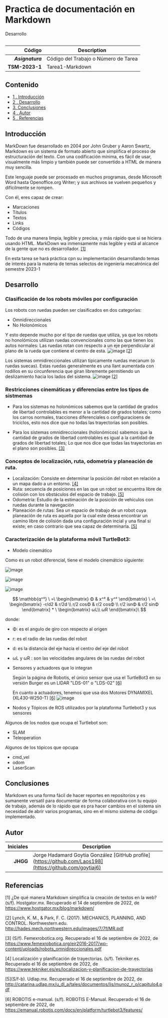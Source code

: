# Practica de documentación en Markdown
Desarrollo 

## 

| Código | Description |
| ------:| ----------- |
| ***Asignatura*** | Código del Trabajo o Número de Tarea | 
| **TSM-2023-1** |  Tarea1-Markdown |

## Contenido
- [1 . Introducción](#introduccion)
- [2 . Desarrollo](#desarrollo)
- [3. Conclusiones](#conclusiones)
- [4 . Autor](#autor)
- [5 . Referencias](#referencias)

## Introducción
MarkDown fue desarrollado en 2004 por John Gruber y Aaron Swartz, Markdown es un sistema de formato abierto que simplifica el proceso de estructuración del texto. Con una codificación mínima, es fácil de usar, visualmente más limpio y también puede ser convertido a HTML de manera muy sencilla.

Este lenguaje puede ser procesado en muchos programas, desde Microsoft Word hasta Openoffice.org Writer; y sus archivos se vuelven pequeños y difícilmente se rompen.

Con él, eres capaz de crear:

* Marcaciones 
* Títulos 
* Textos 
* Links 
* Códigos

Todo de una manera limpia, legible y precisa, y más rápido que si se hiciera usando HTML. MarkDown wa inmensamente más legible y está al alcance de la gente que no es desarrollador. [[1]](#1)

En esta tarea se hará práctica cpn su implementación desarrollando temas de interés para la materia de temas selectos de ingeniería mecatrónica del semestre 2023-1

## Desarrollo
### Clasificación de los robots móviles por configuración 
Los robots con ruedas pueden ser clasificados en dos categorías: 
- Omnidireccionales 
- No Holonómicos 

Y esto depende mucho por el tipo de ruedas que utiliza, ya que los robots no honolómicos utilizan ruedas convencionales como las que tienen los autos normales: Las ruedas rotan con respecto a un eje perpendicular al plano de la rueda que contiene el centro de esta. 
![image](https://user-images.githubusercontent.com/20031100/190763168-bd0aa726-2c02-46e3-8f39-21f324e52563.png) [[2]](#2)

Los sistemas omnidireccionales utilizan tipicamente ruedas mecanum (o ruedas suecas). Estas ruedas generalmente es una llant aumentada con rodillos en su circunferencia que giran libremente permitiendo un deslizamiento hacia los lados del sistema.
![image](https://user-images.githubusercontent.com/20031100/190756597-b9519143-d56e-4b72-917e-6a5ff87f8a58.png) [[2]](#2)

### Restricciones cinemáticas y diferencias entre los tipos de sistmemas
- Para los sistemas no holonómicos sabemos que la cantidad de grados de libertad controlables es menor a la cantidad de grados totales; como los carros normales, tracciones diferenciales o configuracioens de tricíclos, esto nos dice que no todas las trayectorias son posibles.

- Para los sistemas omnidireccionales (holonómicos) sabemos que la cantidad de grados de libertad controlables es igual a la cantidad de grados de libertad totales; Lo que nos dice que todas las trayectorias en el plano son posibles. [[3]](#3)

### Conceptos de localización, ruta, odometría y planeación de ruta.
- Localización: Consiste en determinar la posición del robot en relación a un mapa dado a un entorno. [[4]](#4)
- Ruta: secuencia de posiciones en las que un robot se encuentra libre de colisión con los obstáculos del espacio de trabajo. [[5]](#5)
- Odometría: Estudio de la estimación de la posición de vehículos con ruedas durante la navegación 
- Planeación de rutas: Sea un espacio de trabajo de un robot cuya planeación de ruta es aquella por la cual este desea encontrar un camino libre de colisión dada una configuración incial y una final si existe; en caso contrario que sea capaz de determinarla. [[5]](#5)

### Caracterización de la plataforma móvil TurtleBot3:
- Modelo cinemático

Como es un robot diferencial, tiene el modelo cinemátcio siguiente:

![image](https://user-images.githubusercontent.com/20031100/190882535-94d602be-c1f8-484d-a60d-3976a3b4d6c2.png)

![image](https://user-images.githubusercontent.com/20031100/190882543-b3ce3e11-d0f2-4b36-9805-c756ae547b8f.png)

![image](https://user-images.githubusercontent.com/20031100/190883055-de66617c-74fd-4875-8d10-2fd724d90433.png)


$$
\mathbb{q^°} \ =\ \begin{bmatrix}
	Φ & x^° & y^°
\end{bmatrix} \ =\ \begin{bmatrix}
-r/d2 & r/2d \\
r/2 cosΦ & r/2 cosΦ \\
r/2 isnΦ & r/2 sinΦ
\end{bmatrix} * \ \begin{bmatrix}
ωL\\
ωR
\end{bmatrix}\
$$

donde: 
- Φ: es el angulo de giro con respecto al origen 
- r: es el radio de las ruedas del robot 
- d: es la distancia del eje hacia el centro del eje del robot 
- ωL y ωR : son las velocidades angulares de las ruedas del robot 






- Sensores y actuadores que lo integran

  Según la página de Robotis, el único sensor que usa el TurtleBot3 en su versión Burger es un     LIDAR "LDS-01" o "LDS-02" [[6]](#6)

  
  En cuanto a actuadores, tenemos que usa dos Motores 	DYNAMIXEL (XL430-W250-T) [[6]](#6)
   ![image](https://user-images.githubusercontent.com/20031100/190827583-2d136908-5c30-4047-854f-fb7e6483c27b.png)

- Nodos y Tópicos de ROS utilizados por la plataforma Turtlebot3 y sus sensores

Algunos de los nodos que ocupa el Turtlebot son: 
- SLAM 
- Teleoperation

Algunos de los tópicos que opcupa 
- cmd_vel 
- odom
- LaserScan

## Conclusiones
 Markdown es una forma fácil de hacer reportes en repositorios y es sumanente versatil para documentar de forma colaborativa con tu equipo de trabajo, además de lo rápido que es pra hacer cambios en el sistema sin necesidad de abrir varios programas, sino en el mismo sistema de código implementado.
 

## Autor
| Iniciales  | Description |
| ----------:| ----------- |
| **JHGG**  | Jorge Hadamard Goytia González [GitHub profile](https://github.com/Laos198](https://github.com/goytiaj6) |

## Referencias
<a id="1">[1]</a> ¿De qué manera Markdown simplifica la creación de textos en la web? (s/f). Hostgator.mx. Recuperado el 14 de septiembre de 2022, de https://www.hostgator.mx/blog/markdown/


<a id="2">[2]</a> Lynch, K. M., & Park, F. C. (2017). MECHANICS, PLANNING, AND CONTROL. Northwestern.edu. http://hades.mech.northwestern.edu/images/7/7f/MR.pdf


<a id="3">[3]</a> (S/f). Femexrobotica.org. Recuperado el 16 de septiembre de 2022, de https://www.femexrobotica.org/eir2016-2017/wp-content/uploads/robots_omnidireccionales.pdf

<a id="4">[4]</a> Localización y planificación de trayectorias. (s/f). Tekniker.es. Recuperado el 16 de septiembre de 2022, de https://www.tekniker.es/es/localizacion-y-planificacion-de-trayectorias

<a id="5">[5]</a>(S/f-b). Udlap.mx. Recuperado el 16 de septiembre de 2022, de http://catarina.udlap.mx/u_dl_a/tales/documentos/lis/munoz_r_o/capitulo4.pdf

<a id="6">[6]</a> ROBOTIS e-manual. (s/f). ROBOTIS E-Manual. Recuperado el 16 de septiembre de 2022, de https://emanual.robotis.com/docs/en/platform/turtlebot3/features/


 
